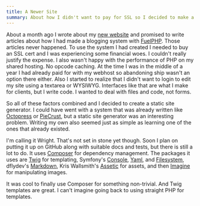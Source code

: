 ```yaml
---
title: A Newer Site
summary: About how I didn't want to pay for SSL so I decided to make a static site generator.
---
```

About a month ago I wrote about my [new website](/posts/a-new-site/) and promised to write articles about how I had made a blogging system with [FuelPHP][fuelphp]. Those articles never happened. To use the system I had created I needed to buy an SSL cert and I was experiencing some financial woes. I couldn't really justify the expense. I also wasn't happy with the performance of PHP on my shared hosting. No opcode caching. At the time I was in the middle of a year I had already paid for with my webhost so abandoning ship wasn't an option there either. Also I started to realize that I didn't want to login to edit my site using a textarea or WYSIWYG. Interfaces like that are what I make for clients, but I write code. I wanted to deal with files and code, not forms.

So all of these factors combined and I decided to create a static site generator. I could have went with a system that was already written like [Octopress][octopress] or [PieCrust][piecrust], but a static site generator was an interesting problem. Writing my own also seemed just as simple as learning one of the ones that already existed.

I'm calling it Wright. That's not set in stone yet though. Soon I plan on putting it up on GitHub along with suitable docs and tests, but there is still a lot to do. It uses [Composer][composer] for dependency management. The packages it uses are [Twig][twig] for templating, Symfony's [Console][console], [Yaml][yaml], and [Filesystem][filesystem], dflydev's [Markdown][markdown], Kris Wallsmith's [Assetic][assetic] for assets, and then [Imagine][imagine] for manipulating images.

It was cool to finally use Composer for something non-trivial. And Twig templates are great. I can't imagine going back to using straight PHP for templates.

[fuelphp]: http://fuelphp.com
[octopress]: http://octopress.org/
[piecrust]: http://bolt80.com/piecrust/
[composer]: http://getcomposer.org
[twig]: https://packagist.org/packages/twig/twig
[console]: https://packagist.org/packages/symfony/console
[yaml]: https://packagist.org/packages/symfony/yaml
[filesystem]: https://packagist.org/packages/symfony/filesystem
[markdown]: https://packagist.org/packages/dflydev/markdown
[assetic]: https://packagist.org/packages/kriswallsmith/assetic
[imagine]: https://packagist.org/packages/imagine/Imagine
